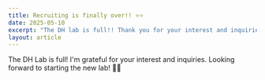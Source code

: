 ```yaml
---
title: Recruiting is finally over!! ⭐⭐
date: 2025-05-10
excerpt: "The DH lab is full!! Thank you for your interest and inquiries."
layout: article
---
```

<div class="justify-text">
The DH Lab is full!
I'm grateful for your interest and inquiries. Looking forward to starting the new lab! 🧪🧪
</div>

